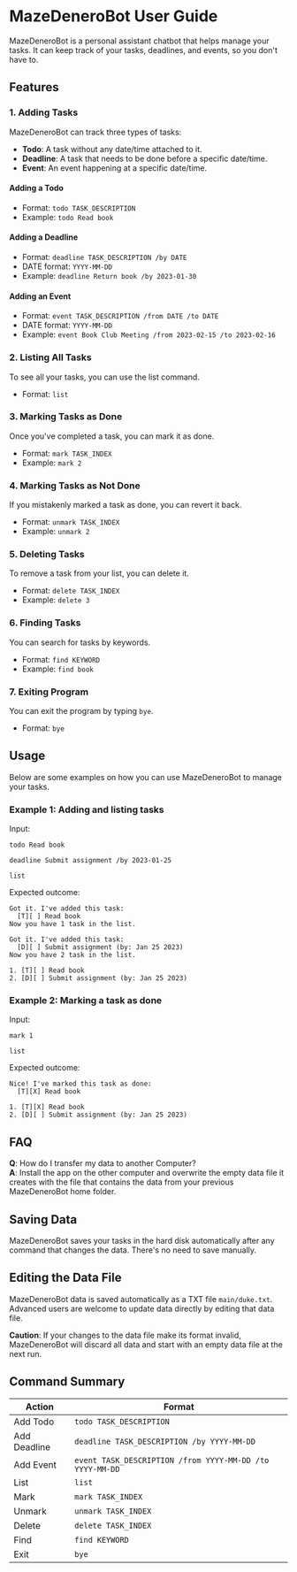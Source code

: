 # MazeDeneroBot User Guide

MazeDeneroBot is a personal assistant chatbot that helps manage your tasks. It can keep track of your tasks, deadlines, and events, so you don't have to.

## Features

### 1. Adding Tasks

MazeDeneroBot can track three types of tasks:

- **Todo**: A task without any date/time attached to it.
- **Deadline**: A task that needs to be done before a specific date/time.
- **Event**: An event happening at a specific date/time.

#### Adding a Todo

- Format: `todo TASK_DESCRIPTION`
- Example: `todo Read book`

#### Adding a Deadline

- Format: `deadline TASK_DESCRIPTION /by DATE`
- DATE format: `YYYY-MM-DD`
- Example: `deadline Return book /by 2023-01-30`

#### Adding an Event

- Format: `event TASK_DESCRIPTION /from DATE /to DATE`
- DATE format: `YYYY-MM-DD`
- Example: `event Book Club Meeting /from 2023-02-15 /to 2023-02-16`

### 2. Listing All Tasks

To see all your tasks, you can use the list command.

- Format: `list`

### 3. Marking Tasks as Done

Once you've completed a task, you can mark it as done.

- Format: `mark TASK_INDEX`
- Example: `mark 2`

### 4. Marking Tasks as Not Done

If you mistakenly marked a task as done, you can revert it back.

- Format: `unmark TASK_INDEX`
- Example: `unmark 2`

### 5. Deleting Tasks

To remove a task from your list, you can delete it.

- Format: `delete TASK_INDEX`
- Example: `delete 3`

### 6. Finding Tasks

You can search for tasks by keywords.

- Format: `find KEYWORD`
- Example: `find book`

### 7. Exiting Program

You can exit the program by typing `bye`.

- Format: `bye`

## Usage

Below are some examples on how you can use MazeDeneroBot to manage your tasks.

### Example 1: Adding and listing tasks

Input:
```
todo Read book

deadline Submit assignment /by 2023-01-25

list
```

Expected outcome:

```
Got it. I've added this task:
  [T][ ] Read book
Now you have 1 task in the list.

Got it. I've added this task:
  [D][ ] Submit assignment (by: Jan 25 2023)
Now you have 2 task in the list.

1. [T][ ] Read book
2. [D][ ] Submit assignment (by: Jan 25 2023)
```

### Example 2: Marking a task as done

Input:
```
mark 1

list
```

Expected outcome:
```
Nice! I've marked this task as done:
  [T][X] Read book

1. [T][X] Read book
2. [D][ ] Submit assignment (by: Jan 25 2023)
```

## FAQ

**Q**: How do I transfer my data to another Computer?  
**A**: Install the app on the other computer and overwrite the empty data file it creates with the file that contains the data from your previous MazeDeneroBot home folder.


## Saving Data

MazeDeneroBot saves your tasks in the hard disk automatically after any command that changes the data. There's no need to save manually.

## Editing the Data File

MazeDeneroBot data is saved automatically as a TXT file `main/duke.txt`. Advanced users are welcome to update data directly by editing that data file.

**Caution**: If your changes to the data file make its format invalid, MazeDeneroBot will discard all data and start with an empty data file at the next run.

## Command Summary

| Action       | Format                                             |
|--------------|----------------------------------------------------|
| Add Todo     | `todo TASK_DESCRIPTION`                           |
| Add Deadline | `deadline TASK_DESCRIPTION /by YYYY-MM-DD`        |
| Add Event    | `event TASK_DESCRIPTION /from YYYY-MM-DD /to YYYY-MM-DD` |
| List         | `list`                                             |
| Mark         | `mark TASK_INDEX`                                 |
| Unmark       | `unmark TASK_INDEX`                               |
| Delete       | `delete TASK_INDEX`                               |
| Find         | `find KEYWORD`                                    |
| Exit         | `bye`                                              |